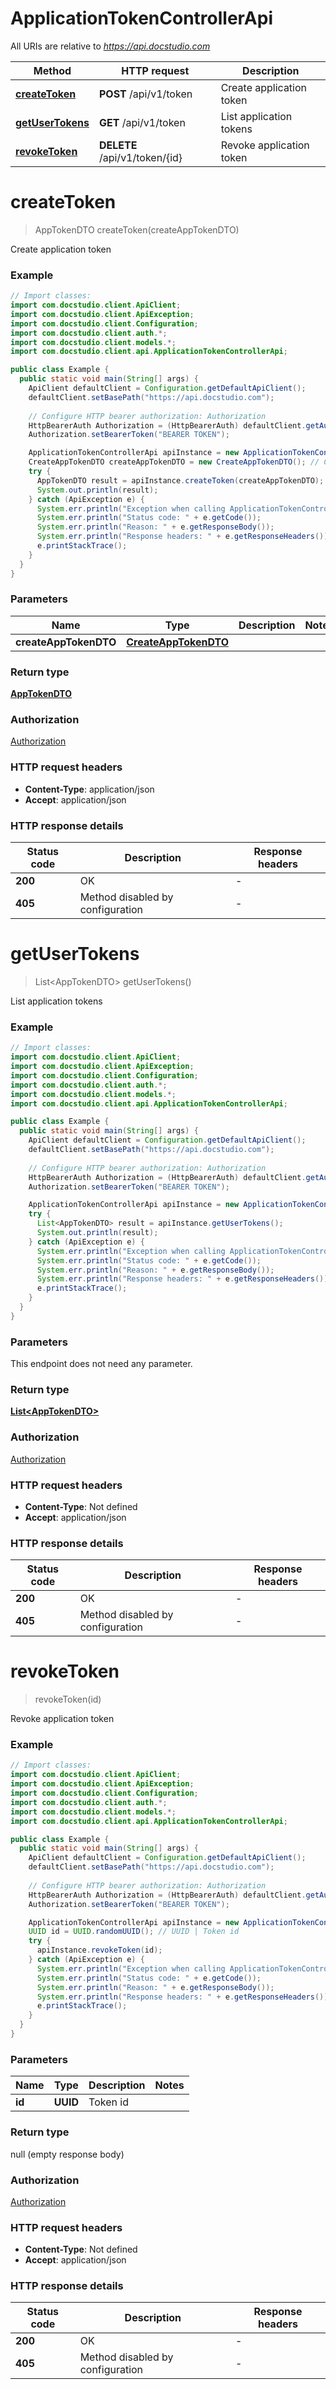 # ApplicationTokenControllerApi

All URIs are relative to *https://api.docstudio.com*

| Method | HTTP request | Description |
|------------- | ------------- | -------------|
| [**createToken**](ApplicationTokenControllerApi.md#createToken) | **POST** /api/v1/token | Create application token |
| [**getUserTokens**](ApplicationTokenControllerApi.md#getUserTokens) | **GET** /api/v1/token | List application tokens |
| [**revokeToken**](ApplicationTokenControllerApi.md#revokeToken) | **DELETE** /api/v1/token/{id} | Revoke application token |


<a id="createToken"></a>
# **createToken**
> AppTokenDTO createToken(createAppTokenDTO)

Create application token

### Example
```java
// Import classes:
import com.docstudio.client.ApiClient;
import com.docstudio.client.ApiException;
import com.docstudio.client.Configuration;
import com.docstudio.client.auth.*;
import com.docstudio.client.models.*;
import com.docstudio.client.api.ApplicationTokenControllerApi;

public class Example {
  public static void main(String[] args) {
    ApiClient defaultClient = Configuration.getDefaultApiClient();
    defaultClient.setBasePath("https://api.docstudio.com");
    
    // Configure HTTP bearer authorization: Authorization
    HttpBearerAuth Authorization = (HttpBearerAuth) defaultClient.getAuthentication("Authorization");
    Authorization.setBearerToken("BEARER TOKEN");

    ApplicationTokenControllerApi apiInstance = new ApplicationTokenControllerApi(defaultClient);
    CreateAppTokenDTO createAppTokenDTO = new CreateAppTokenDTO(); // CreateAppTokenDTO | 
    try {
      AppTokenDTO result = apiInstance.createToken(createAppTokenDTO);
      System.out.println(result);
    } catch (ApiException e) {
      System.err.println("Exception when calling ApplicationTokenControllerApi#createToken");
      System.err.println("Status code: " + e.getCode());
      System.err.println("Reason: " + e.getResponseBody());
      System.err.println("Response headers: " + e.getResponseHeaders());
      e.printStackTrace();
    }
  }
}
```

### Parameters

| Name | Type | Description  | Notes |
|------------- | ------------- | ------------- | -------------|
| **createAppTokenDTO** | [**CreateAppTokenDTO**](CreateAppTokenDTO.md)|  | |

### Return type

[**AppTokenDTO**](AppTokenDTO.md)

### Authorization

[Authorization](../README.md#Authorization)

### HTTP request headers

 - **Content-Type**: application/json
 - **Accept**: application/json

### HTTP response details
| Status code | Description | Response headers |
|-------------|-------------|------------------|
| **200** | OK |  -  |
| **405** | Method disabled by configuration |  -  |

<a id="getUserTokens"></a>
# **getUserTokens**
> List&lt;AppTokenDTO&gt; getUserTokens()

List application tokens

### Example
```java
// Import classes:
import com.docstudio.client.ApiClient;
import com.docstudio.client.ApiException;
import com.docstudio.client.Configuration;
import com.docstudio.client.auth.*;
import com.docstudio.client.models.*;
import com.docstudio.client.api.ApplicationTokenControllerApi;

public class Example {
  public static void main(String[] args) {
    ApiClient defaultClient = Configuration.getDefaultApiClient();
    defaultClient.setBasePath("https://api.docstudio.com");
    
    // Configure HTTP bearer authorization: Authorization
    HttpBearerAuth Authorization = (HttpBearerAuth) defaultClient.getAuthentication("Authorization");
    Authorization.setBearerToken("BEARER TOKEN");

    ApplicationTokenControllerApi apiInstance = new ApplicationTokenControllerApi(defaultClient);
    try {
      List<AppTokenDTO> result = apiInstance.getUserTokens();
      System.out.println(result);
    } catch (ApiException e) {
      System.err.println("Exception when calling ApplicationTokenControllerApi#getUserTokens");
      System.err.println("Status code: " + e.getCode());
      System.err.println("Reason: " + e.getResponseBody());
      System.err.println("Response headers: " + e.getResponseHeaders());
      e.printStackTrace();
    }
  }
}
```

### Parameters
This endpoint does not need any parameter.

### Return type

[**List&lt;AppTokenDTO&gt;**](AppTokenDTO.md)

### Authorization

[Authorization](../README.md#Authorization)

### HTTP request headers

 - **Content-Type**: Not defined
 - **Accept**: application/json

### HTTP response details
| Status code | Description | Response headers |
|-------------|-------------|------------------|
| **200** | OK |  -  |
| **405** | Method disabled by configuration |  -  |

<a id="revokeToken"></a>
# **revokeToken**
> revokeToken(id)

Revoke application token

### Example
```java
// Import classes:
import com.docstudio.client.ApiClient;
import com.docstudio.client.ApiException;
import com.docstudio.client.Configuration;
import com.docstudio.client.auth.*;
import com.docstudio.client.models.*;
import com.docstudio.client.api.ApplicationTokenControllerApi;

public class Example {
  public static void main(String[] args) {
    ApiClient defaultClient = Configuration.getDefaultApiClient();
    defaultClient.setBasePath("https://api.docstudio.com");
    
    // Configure HTTP bearer authorization: Authorization
    HttpBearerAuth Authorization = (HttpBearerAuth) defaultClient.getAuthentication("Authorization");
    Authorization.setBearerToken("BEARER TOKEN");

    ApplicationTokenControllerApi apiInstance = new ApplicationTokenControllerApi(defaultClient);
    UUID id = UUID.randomUUID(); // UUID | Token id
    try {
      apiInstance.revokeToken(id);
    } catch (ApiException e) {
      System.err.println("Exception when calling ApplicationTokenControllerApi#revokeToken");
      System.err.println("Status code: " + e.getCode());
      System.err.println("Reason: " + e.getResponseBody());
      System.err.println("Response headers: " + e.getResponseHeaders());
      e.printStackTrace();
    }
  }
}
```

### Parameters

| Name | Type | Description  | Notes |
|------------- | ------------- | ------------- | -------------|
| **id** | **UUID**| Token id | |

### Return type

null (empty response body)

### Authorization

[Authorization](../README.md#Authorization)

### HTTP request headers

 - **Content-Type**: Not defined
 - **Accept**: application/json

### HTTP response details
| Status code | Description | Response headers |
|-------------|-------------|------------------|
| **200** | OK |  -  |
| **405** | Method disabled by configuration |  -  |


